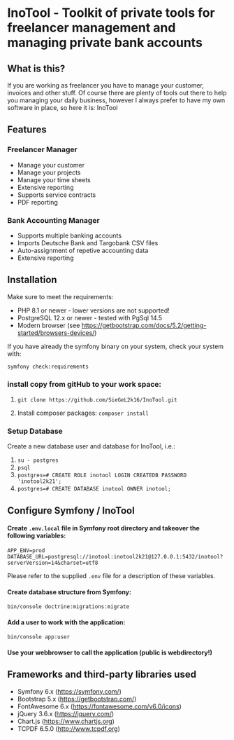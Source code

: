 # InoTool - Toolkit of private tools for freelancer management and managing private bank accounts

## What is this?

If you are working as freelancer you have to manage your customer, invoices and other stuff.
Of course there are plenty of tools out there to help you managing your daily business, however I always
prefer to have my own software in place, so here it is: InoTool

## Features

### Freelancer Manager

- Manage your customer
- Manage your projects
- Manage your time sheets
- Extensive reporting
- Supports service contracts
- PDF reporting

### Bank Accounting Manager 

- Supports multiple banking accounts
- Imports Deutsche Bank and Targobank CSV files
- Auto-assignment of repetive accounting data
- Extensive reporting


## Installation

Make sure to meet the requirements:

- PHP 8.1 or newer - lower versions are not supported!
- PostgreSQL 12.x or newer - tested with PgSql 14.5
- Modern browser (see https://getbootstrap.com/docs/5.2/getting-started/browsers-devices/)

If you have already the symfony binary on your system, check your system with:

`symfony check:requirements`

### install copy from gitHub to your work space:

1. `git clone https://github.com/SieGeL2k16/InoTool.git`

2. Install composer packages:
   `composer install`

### Setup Database

Create a new database user and database for InoTool, i.e.:

1. `su - postgres`
2. `psql`
3. `postgres=# CREATE ROLE inotool LOGIN CREATEDB PASSWORD 'inotool2k21';`
4. `postgres=# CREATE DATABASE inotool OWNER inotool;`

## Configure Symfony / InoTool

#### Create `.env.local` file in Symfony root directory and takeover the following variables:
```
APP_ENV=prod
DATABASE_URL=postgresql://inotool:inotool2k21@127.0.0.1:5432/inotool?serverVersion=14&charset=utf8
```
Please refer to the supplied `.env` file for a description of these variables.

#### Create database structure from Symfony:

`bin/console doctrine:migrations:migrate`

#### Add a user to work with the application:

`bin/console app:user`

####  Use your webbrowser to call the application (public is webdirectory!)


## Frameworks and third-party libraries used

- Symfony 6.x (https://symfony.com/)
- Bootstrap 5.x (https://getbootstrap.com/)
- FontAwesome 6.x (https://fontawesome.com/v6.0/icons)
- jQuery 3.6.x (https://jquery.com/)
- Chart.js (https://www.chartjs.org)
- TCPDF 6.5.0 (http://www.tcpdf.org)
